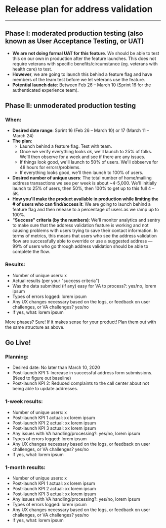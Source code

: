 # Release plan for address validation

---

## Phase I: moderated production testing (also known as User Acceptance Testing, or UAT)

- **We are not doing formal UAT for this feature**. We should be able to test this on our own in production after the feature launches. This does not require veterans with specific benefits/circumstance (eg. veterans with health care) to test.
- **However**, we are going to launch this behind a feature flag and have members of the team test before we let veterans use the feature. 
- **Potential launch date**: Between Feb 26 – March 10 (Sprint 16 for the authenticated experience team).

## Phase II: unmoderated production testing

### When:
- **Desired date range**: Sprint 16 (Feb 26 – March 10) or 17 (March 11 – March 24)
- **The plan**:
  - Launch behind a feature flag. Test with team.
  - Once we verify everything looks ok, we'll launch to 25% of folks. We'll then observe for a week and see if there are any issues.
  - If things look good, we'll launch to 50% of users. We'll obbserve for 48 hours for errors/problems.
  - If everything looks good, we'll then launch to 100% of users.  
- **Desired number of unique users**: The total number of home/mailing address transactions we see per week is about ~4-5,000. We'll initially launch to 25% of users, then 50%, then 100% to get up to this full 4 – 5K.
- **How you'll make the product available in production while limiting the # of users who can find/access it**: We are going to launch behind a feature flag and then release to a percentage of users as we ramp up to 100%.
- **"Success" criteria (by the numbers)**: We'll monitor analytics and sentry to make sure that the address validation feature is working and not causing problems with users trying to save their contact information. In terms of metrics, this means that users who see the address validation flow are successfully able to override or use a suggested address — 99% of users who go through address validation should be able to complete the flow.

### Results:
- Number of unique users: x
- Actual results (per your "success criteria")
- Was the data submitted (if any) easy for VA to process?: yes/no, lorem ipsum
- Types of errors logged: lorem ipsum
- Any UX changes necessary based on the logs, or feedback on user challenges, or VA challenges? yes/no 
- If yes, what: lorem ipsum

More phases? Sure! If it makes sense for your product! Plan them out with the same structure as above.

## Go Live!

### Planning:
- Desired date: No later than March 10, 2020
- Post-launch KPI 1: Increase in successful address form submissions. (Need to figure out baseline)
- Post-launch KPI 2: Reduced complaints to the call center about not being able to update addresses.

### 1-week results:
- Number of unique users: x
- Post-launch KPI 1 actual: xx lorem ipsum
- Post-launch KPI 2 actual: xx lorem ipsum
- Post-launch KPI 3 actual: xx lorem ipsum
- Any issues with VA handling/processing?: yes/no, lorem ipsum
- Types of errors logged: lorem ipsum
- Any UX changes necessary based on the logs, or feedback on user challenges, or VA challenges? yes/no 
- If yes, what: lorem ipsum

### 1-month results:
- Number of unique users: x
- Post-launch KPI 1 actual: xx lorem ipsum
- Post-launch KPI 2 actual: xx lorem ipsum
- Post-launch KPI 3 actual: xx lorem ipsum
- Any issues with VA handling/processing?: yes/no, lorem ipsum
- Types of errors logged: lorem ipsum
- Any UX changes necessary based on the logs, or feedback on user challenges, or VA challenges? yes/no 
- If yes, what: lorem ipsum
